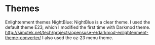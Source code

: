 # Themes
Enlightenment themes
NightBlue:
NightBlue is a clear theme. I used the default theme E23, which I modified the first time with Darkmod theme.
http://simotek.net/tech/projects/opensuse-e/darkmod-enlightenment-theme-converter/
I also used the oz-23 menu theme.
